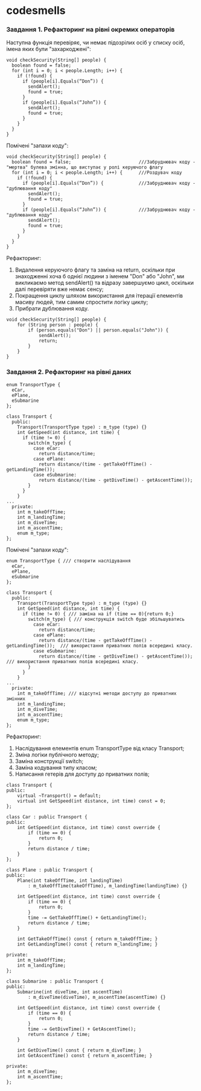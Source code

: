 # codesmells

### Завдання 1. Рефакторинг на рівні окремих операторів
Наступна функція перевіряє, чи немає підозрілих осіб у списку осіб, імена яких були "захаркоджені":
```
void checkSecurity(String[] people) {
  boolean found = false;
  for (int i = 0; i < people.Length; i++) {
    if (!found) {
      if (people[i].Equals(“Don”)) {
        sendAlert();
        found = true;
      }
      if (people[i].Equals(“John”)) {
        sendAlert();
        found = true;
      }
    }
  }
}
```
Помічені "запахи коду":
```
void checkSecurity(String[] people) {
  boolean found = false;                         ///Забруднювач коду - "мертва" булева змінна, що виступає у ролі керуючого флагу
  for (int i = 0; i < people.Length; i++) {      ///Роздувач коду
    if (!found) {
      if (people[i].Equals(“Don”)) {             ///Забруднювач коду - "дублювання коду"
        sendAlert();
        found = true;
      }
      if (people[i].Equals(“John”)) {            ///Забруднювач коду - "дублювання коду"
        sendAlert();
        found = true;
      }
    }
  }
}
```
Рефакторинг:
1. Видалення керуючого флагу та заміна на return, оскільки при знаходженні хоча б однієї людини з іменем "Don" або "John", ми викликаємо метод sendAlert() та відразу завершуємо цикл, оскільки далі перевіряти вже немає сенсу;
2. Покращення циклу шляхом використання для ітерації елементів масиву людей, тим самим спростити логіку циклу;
3. Прибрати дублювання коду.
```
void checkSecurity(String[] people) {
    for (String person : people) {
        if (person.equals("Don") || person.equals("John")) {
            sendAlert();
            return;
        }
    }
}
```

### Завдання 2. Рефакторинг на рівні даних
```
enum TransportType {
  eCar,
  ePlane,
  eSubmarine
};

class Transport {
  public:
    Transport(TransportType type) : m_type (type) {}
    int GetSpeed(int distance, int time) {
      if (time != 0) {
        switch(m_type) {
          case eCar:
            return distance/time;
          case ePlane:
            return distance/(time - getTakeOffTime() - getLandingTime());
          case eSubmarine:
            return distance/(time - getDiveTime() - getAscentTime());
        }
      }
    }
...
  private:
    int m_takeOffTime;
    int m_landingTime;
    int m_diveTime;
    int m_ascentTime;
    enum m_type;
};
```
Помічені "запахи коду":
```
enum TransportType { /// створити наслідування
  eCar,
  ePlane,
  eSubmarine
};

class Transport {
  public:
    Transport(TransportType type) : m_type (type) {}
    int GetSpeed(int distance, int time) {
      if (time != 0) { /// заміна на if (time == 0){return 0;}
        switch(m_type) { /// конструкція switch буде збільшуватись
          case eCar:
            return distance/time;
          case ePlane:
            return distance/(time - getTakeOffTime() - getLandingTime());  /// використання приватних полів всередині класу.
          case eSubmarine:
            return distance/(time - getDiveTime() - getAscentTime());      /// використання приватних полів всередині класу.
        }
      }
    }
...
  private:
    int m_takeOffTime; /// відсутні методи доступу до приватних змінних
    int m_landingTime;
    int m_diveTime;
    int m_ascentTime;
    enum m_type;
};
```
Рефакторинг:
1. Наслідування елементів enum TransportType від класу Transport;
2. Зміна логіки публічного методу;
3. Заміна конструкції switch;
4. Заміна кодування типу класом;
5. Написання гетерів для доступу до приватних полів;
```
class Transport {
public:
    virtual ~Transport() = default;
    virtual int GetSpeed(int distance, int time) const = 0;
};

class Car : public Transport {
public:
    int GetSpeed(int distance, int time) const override {
        if (time == 0) {
            return 0;
        }
        return distance / time;
    }
};

class Plane : public Transport {
public:
    Plane(int takeOffTime, int landingTime) 
        : m_takeOffTime(takeOffTime), m_landingTime(landingTime) {}

    int GetSpeed(int distance, int time) const override {
        if (time == 0) {
            return 0;
        }
        time -= GetTakeOffTime() + GetLandingTime();
        return distance / time;
    }

    int GetTakeOffTime() const { return m_takeOffTime; }
    int GetLandingTime() const { return m_landingTime; }

private:
    int m_takeOffTime;
    int m_landingTime;
};

class Submarine : public Transport {
public:
    Submarine(int diveTime, int ascentTime) 
        : m_diveTime(diveTime), m_ascentTime(ascentTime) {}

    int GetSpeed(int distance, int time) const override {
        if (time == 0) {
            return 0;
        }
        time -= GetDiveTime() + GetAscentTime();
        return distance / time;
    }

    int GetDiveTime() const { return m_diveTime; }
    int GetAscentTime() const { return m_ascentTime; }

private:
    int m_diveTime;
    int m_ascentTime;
};
```

